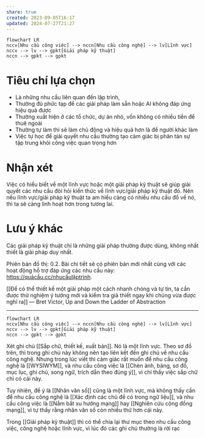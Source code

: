 ```yaml
---
share: true
created: 2023-09-05T16:17
updated: 2024-07-27T21:27
---
```


```mermaid
flowchart LR
nccv[Nhu cầu công việc] --> nccn[Nhu cầu công nghệ] --> lv[Lĩnh vực] 
nccv --> lv --> gpkt[Giải pháp kỹ thuật] 
nccn --> gpkt --> gpkt
```

# Tiêu chí lựa chọn
- Là những nhu cầu liên quan đến lập trình,
- Thường đủ phức tạp để các giải pháp làm sẵn hoặc AI không đáp ứng hiệu quả được 
- Thường xuất hiện ở các tổ chức, dự án nhỏ, vốn không có nhiều tiền để thuê ngoài
- Thường tự làm thì sẽ làm chủ động và hiệu quả hơn là để người khác làm
- Việc tự học để giải quyết nhu cầu thường tạo cảm giác bị phân tán sự tập trung khỏi công việc quan trọng hơn

# Nhận xét
Việc có hiểu biết về một lĩnh vực hoặc một giải pháp kỹ thuật sẽ giúp giải quyết các nhu cầu đòi hỏi kiến thức về lĩnh vực/giải pháp kỹ thuật đó. Nên nếu lĩnh vực/giải pháp kỹ thuật ta am hiểu càng có nhiều nhu cầu đổ về nó, thì ta sẽ càng linh hoạt hơn trong tương lai. 

# Lưu ý khác
Các giải pháp kỹ thuật chỉ là những giải pháp thường được dùng, không nhất thiết là giải pháp duy nhất.

Phiên bản đồ thị: 0.2. Bài chi tiết sẽ có phiên bản mới nhất cùng với các hoạt động hỗ trợ đáp ứng các nhu cầu này: https://quảcầu.cc/nhucầulậptrình.

[[Để có thể thiết kế một giải pháp một cách nhanh chóng và tự tin, ta cần được thử nghiệm ý tưởng mới và kiểm tra giả thiết ngay khi chúng vừa được nghĩ ra]] — Bret Victor, Up and Down the Ladder of Abstraction

---

```mermaid
flowchart LR
nccv[Nhu cầu công việc] --> nccn[Nhu cầu công nghệ] --> lv[Lĩnh vực] 
nccv --> lv --> gpkt[Giải pháp kỹ thuật] 
nccn --> gpkt --> gpkt
```
Xét ghi chú [[Sắp chữ, thiết kế, xuất bản]]. Nó là một lĩnh vực. Theo sơ đồ trên, thì trong ghi chú này không nên tạo liên kết đến ghi chú về nhu cầu công nghệ. Nhưng trong lúc viết thì cảm giác rất muốn để nhu cầu công nghệ là [[WYSIWYM]], và nhu cầu công việc là [[Chèn ảnh, bảng, sơ đồ, mục lục, ghi chú, song ngữ, trích dẫn theo đúng ý]], vì chỉ thấy việc sắp chữ chỉ có cái này.

Tuy nhiên, để ý là [[Nhân văn số]] cũng là một lĩnh vực, mà không thấy cần để nhu cầu công nghệ là [[Xác định các chủ đề có trong ngữ liệu]], và nhu cầu công việc là [[Nắm bắt xu hướng mạng]] hay [[Nghiên cứu cộng đồng mạng]], vì tự thấy rằng nhân văn số còn nhiều thứ hơn cái này.

Trong [[Giải pháp kỹ thuật]] thì có thể chia lại thư mục theo nhu cầu công việc, công nghệ hoặc lĩnh vực, vì lúc đó các ghi chú thường là rời rạc